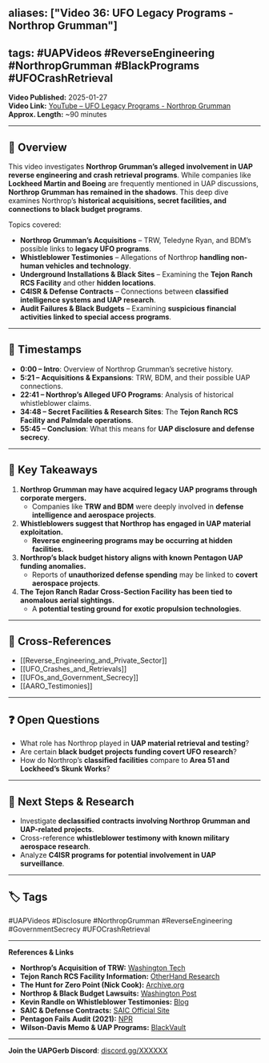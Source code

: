 ## aliases: ["Video 36: UFO Legacy Programs - Northrop Grumman"]

## tags: #UAPVideos #ReverseEngineering #NorthropGrumman #BlackPrograms #UFOCrashRetrieval

**Video Published:** 2025-01-27  
**Video Link:** [YouTube – UFO Legacy Programs - Northrop Grumman](https://chatgpt.com/g/g-67baa97585e08191bb015cca779fd47a-uap-gerb-research-assistant/c/INSERT_VIDEO_LINK)  
**Approx. Length:** ~90 minutes

---

## 📌 Overview

This video investigates **Northrop Grumman’s alleged involvement in UAP reverse engineering and crash retrieval programs**. While companies like **Lockheed Martin and Boeing** are frequently mentioned in UAP discussions, **Northrop Grumman has remained in the shadows**. This deep dive examines Northrop’s **historical acquisitions, secret facilities, and connections to black budget programs**.

Topics covered:

- **Northrop Grumman’s Acquisitions** – TRW, Teledyne Ryan, and BDM’s possible links to **legacy UFO programs**.
- **Whistleblower Testimonies** – Allegations of Northrop **handling non-human vehicles and technology**.
- **Underground Installations & Black Sites** – Examining the **Tejon Ranch RCS Facility** and other **hidden locations**.
- **C4ISR & Defense Contracts** – Connections between **classified intelligence systems and UAP research**.
- **Audit Failures & Black Budgets** – Examining **suspicious financial activities linked to special access programs**.

---

## 🎥 Timestamps

- **0:00 – Intro**: Overview of Northrop Grumman’s secretive history.
- **5:21 – Acquisitions & Expansions**: TRW, BDM, and their possible UAP connections.
- **22:41 – Northrop’s Alleged UFO Programs**: Analysis of historical whistleblower claims.
- **34:48 – Secret Facilities & Research Sites**: The **Tejon Ranch RCS Facility and Palmdale operations**.
- **55:45 – Conclusion**: What this means for **UAP disclosure and defense secrecy**.

---

## 📝 Key Takeaways

1. **Northrop Grumman may have acquired legacy UAP programs through corporate mergers.**
    - Companies like **TRW and BDM** were deeply involved in **defense intelligence and aerospace projects**.
2. **Whistleblowers suggest that Northrop has engaged in UAP material exploitation.**
    - **Reverse engineering programs may be occurring at hidden facilities.**
3. **Northrop’s black budget history aligns with known Pentagon UAP funding anomalies.**
    - Reports of **unauthorized defense spending** may be linked to **covert aerospace projects**.
4. **The Tejon Ranch Radar Cross-Section Facility has been tied to anomalous aerial sightings.**
    - A **potential testing ground for exotic propulsion technologies**.

---

## 🔗 Cross-References

- [[Reverse_Engineering_and_Private_Sector]]
- [[UFO_Crashes_and_Retrievals]]
- [[UFOs_and_Government_Secrecy]]
- [[AARO_Testimonies]]

---

## ❓ Open Questions

- What role has Northrop played in **UAP material retrieval and testing**?
- Are certain **black budget projects funding covert UFO research**?
- How do Northrop’s **classified facilities** compare to **Area 51 and Lockheed’s Skunk Works**?

---

## 🔮 Next Steps & Research

- Investigate **declassified contracts involving Northrop Grumman and UAP-related projects**.
- Cross-reference **whistleblower testimony with known military aerospace research**.
- Analyze **C4ISR programs for potential involvement in UAP surveillance**.

---

## 🏷️ Tags

#UAPVideos #Disclosure #NorthropGrumman #ReverseEngineering #GovernmentSecrecy #UFOCrashRetrieval

---

**References & Links**

- **Northrop’s Acquisition of TRW:** [Washington Tech](https://www.washingtontechnology.com/2002/12/northrop-grumman-creates-two-new-sectors-out-of-trw-names-leaders/319699/)
- **Tejon Ranch RCS Facility Information:** [OtherHand Research](https://www.otherhand.org/home-page/area-51-and-other-strange-places/bluefire-main/bluefire/radar-ranges-of-the-mojave/what-is-an-rcs-facility)
- **The Hunt for Zero Point (Nick Cook):** [Archive.org](https://archive.org/details/huntforzeropoint0000cook/page/134/mode/1up)
- **Northrop & Black Budget Lawsuits:** [Washington Post](https://www.washingtonpost.com/archive/business/2003/06/10/northrop-to-pay-111-million-to-settle-suit/396a026f-b32f-45dd-b2eb-a08236f83d19/)
- **Kevin Randle on Whistleblower Testimonies:** [Blog](https://kevinrandle.blogspot.com/2006/11/colonel-steve-wilson.html)
- **SAIC & Defense Contracts:** [SAIC Official Site](https://www.saic.com/features/Small-Arms-Experts-Advance-Weapons-Technology-for-U-S-Military)
- **Pentagon Fails Audit (2021):** [NPR](https://www.npr.org/2021/05/19/997961646/the-pentagon-has-never-passed-an-audit-some-senators-want-to-change-that)
- **Wilson-Davis Memo & UAP Programs:** [BlackVault](https://www.theblackvault.com/documentarchive/wilson-davis-memo-research/)

---

**Join the UAPGerb Discord**: [discord.gg/XXXXXX](https://discord.gg/XXXXXX)